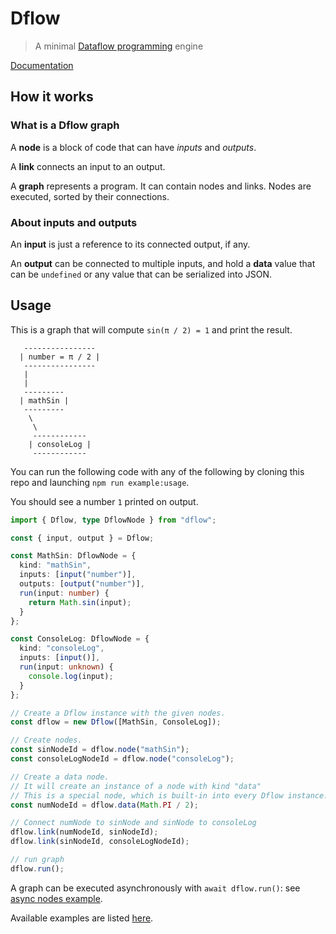 # Dflow

> A minimal [Dataflow programming][dataflow-wikipedia] engine

[Documentation](https://fibo.github.io/dflow)

## How it works

### What is a Dflow graph

A **node** is a block of code that can have _inputs_ and _outputs_.

A **link** connects an input to an output.

A **graph** represents a program.
It can contain nodes and links.
Nodes are executed, sorted by their connections.

### About inputs and outputs

An **input** is just a reference to its connected output, if any.

An **output** can be connected to multiple inputs, and hold a **data** value that can be `undefined` or any value that can be serialized into JSON.

## Usage

This is a graph that will compute `sin(π / 2) = 1` and print the result.

```
   ----------------
  | number = π / 2 |
   ----------------
   |
   |
   ---------
  | mathSin |
   ---------
    \
     \
     ------------
    | consoleLog |
     ------------
```

You can run the following code with any of the following by cloning this repo and launching `npm run example:usage`.

You should see a number `1` printed on output.

```ts
import { Dflow, type DflowNode } from "dflow";

const { input, output } = Dflow;

const MathSin: DflowNode = {
  kind: "mathSin",
  inputs: [input("number")],
  outputs: [output("number")],
  run(input: number) {
    return Math.sin(input);
  }
};

const ConsoleLog: DflowNode = {
  kind: "consoleLog",
  inputs: [input()],
  run(input: unknown) {
    console.log(input);
  }
};

// Create a Dflow instance with the given nodes.
const dflow = new Dflow([MathSin, ConsoleLog]);

// Create nodes.
const sinNodeId = dflow.node("mathSin");
const consoleLogNodeId = dflow.node("consoleLog");

// Create a data node.
// It will create an instance of a node with kind "data"
// This is a special node, which is built-in into every Dflow instance.
const numNodeId = dflow.data(Math.PI / 2);

// Connect numNode to sinNode and sinNode to consoleLog
dflow.link(numNodeId, sinNodeId);
dflow.link(sinNodeId, consoleLogNodeId);

// run graph
dflow.run();
```

A graph can be executed asynchronously with `await dflow.run()`: see [async nodes example](https://github.com/fibo/dflow/blob/main/docs/examples/async-nodes.js).

Available examples are listed [here](https://github.com/fibo/dflow/blob/main/docs/examples).

[dataflow-wikipedia]: http://en.wikipedia.org/wiki/Dataflow_programming "Dataflow programming"
